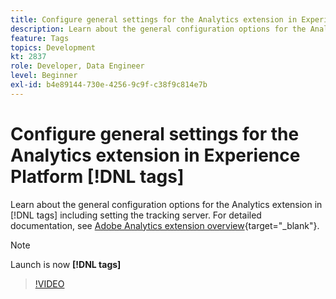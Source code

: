 ```yaml
---
title: Configure general settings for the Analytics extension in Experience Platform [!DNL tags]
description: Learn about the general configuration options for the Analytics extension in [!DNL tags] including setting the tracking server.
feature: Tags
topics: Development
kt: 2837
role: Developer, Data Engineer
level: Beginner
exl-id: b4e89144-730e-4256-9c9f-c38f9c814e7b
---
```

# Configure general settings for the Analytics extension in Experience Platform [!DNL tags]

Learn about the general configuration options for the Analytics extension in [!DNL tags] including setting the tracking server. For detailed documentation, see [Adobe Analytics extension overview](https://experienceleague.adobe.com/docs/experience-platform/tags/extensions/client/analytics/overview.html){target="_blank"}.

>[!NOTE]
>
> Launch is now **[!DNL tags]**

>[!VIDEO](https://video.tv.adobe.com/v/27093/?quality=12&learn=on)
